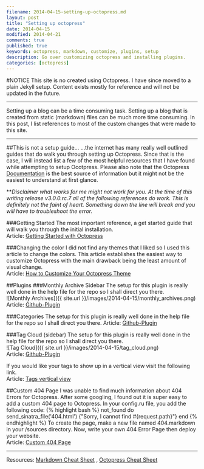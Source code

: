 ```yaml
---
filename: 2014-04-15-setting-up-octopress.md
layout: post
title: "Setting up octopress"
date: 2014-04-15
modified: 2014-04-21
comments: true
published: true
keywords: octopress, markdown, customize, plugins, setup
description: Go over customizing octopress and installing plugins.
categories: [octopress]
---
```

#NOTICE
This site is no created using Octopress. I have since moved to a plain Jekyll setup. Content exists mostly for reference and will not be updated in the future.

---

Setting up a blog can be a time consuming task. Setting up a blog that is created from static (markdown) files can be much more time consuming. In this post, I list references to most of the custom changes that were made to this site.

---

##This is not a setup guide...
...the internet has many really well outlined guides that do walk you through setting up Octopress. Since that is the case, I will instead list a few of the most helpful resources that I have found while attempting to setup Ocotpress. Please also note that the Octopress [Documentation](http://octopress.org/docs/) is the best source of information but it might not be the easiest to understand at first glance. 

**_Disclaimer what works for me might not work for you. At the time of this writing release v3.0.0.rc.7 all of the following references do work. This is definitely not the faint of heart. Something down the line will break and you will have to troubleshoot the error._

###Getting Started
The most important reference, a get started guide that will walk you through the initial installation.  
Article: [Getting Started with Octopress](http://webdesign.tutsplus.com/tutorials/getting-started-with-octopress--webdesign-11442)

###Changing the color
I did not find any themes that I liked so I used this article to change the colors. This article establishes the easiest way to customize Octopress with the main drawback being the least amount of visual change.  
Article: [How to Customize Your Octopress Theme](http://aijazansari.com/2012/08/27/how-to-customize-octopress-theme/index.html)




##Plugins
###Monthly Archive Sidebar
The setup for this plugin is really well done in the help file for the repo so I shall direct you there.  
![Monthly Archives]({{ site.url }}/images/2014-04-15/monthly_archives.png)  
Article: [Github-Plugin](https://github.com/rcmdnk/monthly-archive)

###Categories
The setup for this plugin is really well done in the help file for the repo so I shall direct you there.
Article: [Github-Plugin](https://github.com/matthiasbeyer/jekyll_group_categories)

###Tag Cloud (sidebar)
The setup for this plugin is really well done in the help file for the repo so I shall direct you there.  
![Tag Cloud]({{ site.url }}/images/2014-04-15/tag_cloud.png)  
Article: [Github-Plugin](https://github.com/tokkonopapa/octopress-tagcloud)

If you would like your tags to show up in a vertical view visit the following link.  
Article: [Tags vertical view](http://www.narga.net/improve-octopress-advanced-tweaks-tips/)



##Custom 404 Page
I was unable to find much information about 404 Errors for Octopress. After some googling, I found out it is super easy to add a custom 404 page to Octopress. In your config.ru file, you add the following code:
{% highlight bash %}
not_found do
  send_sinatra_file('404.html') {"Sorry, I cannot find #{request.path}"}
end
{% endhighlight %}
To create the page, make a new file named 404.markdown in your /sources directory. Now, write your own 404 Error Page then deploy your website.  
Article: [Custom 404 Page](http://www.narga.net/improve-octopress-advanced-tweaks-tips/)

---

Resources:
[Markdown Cheat Sheet](http://warpedvisions.org/projects/markdown-cheat-sheet.md) , 
[Octopress Cheat Sheet](http://biancarelli.org/blog/2013/05/14/octopress-cheat-sheet)
